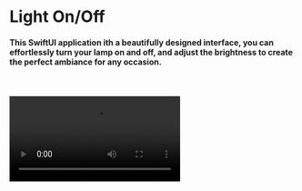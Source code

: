 <h1 align="left">Light On/Off</h1>
<h4 align="left">This SwiftUI application ith a beautifully designed interface, you can effortlessly turn your lamp on and off, and adjust the brightness to create the perfect ambiance for any occasion.</h4>
<br>
<br>
<video src="https://github.com/user-attachments/assets/5f71c4fc-3317-4c61-8fc6-1b1582135647" autoplay  width="full">
<br>
  ![](https://github.com/user-attachments/assets/3e1ddc0d-2d74-4d0c-80b5-3e79ee958e6e)

<h3>Technologies Used</h3>
<ul>
  <li>Swift</li>
  <li>SwiftUI</li>
  <li>MVVM Architecture</li>
</ul>
  
<h4>Customize your lighting with ease and transform the mood of your room in seconds! Enjoy the perfect blend of functionality and stunning design.</h4>
